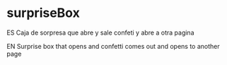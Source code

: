 # surpriseBox
ES Caja de sorpresa que abre y sale confeti y abre a otra pagina

EN Surprise box that opens and confetti comes out and opens to another page
